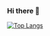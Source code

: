 ### Hi there 👋


[![Top Langs](https://github-readme-stats.vercel.app/api/top-langs/?username=yashukun&layout=compact)](https://github.com/yashukun/github-readme-stats)
<!--

**yashukun/yashukun** is a ✨ _special_ ✨ repository because its `README.md` (this file) appears on your GitHub profile.

Here are some ideas to get you started:

- 🔭 I
- 🌱 I’m currently learning ...
- 👯 I’m looking to collaborate on ...
- 🤔 I’m looking for help with ...
- 💬 Ask me about ...
- 📫 How to reach me: ...
- 😄 Pronouns: ...
- ⚡ Fun fact: ...
-->
